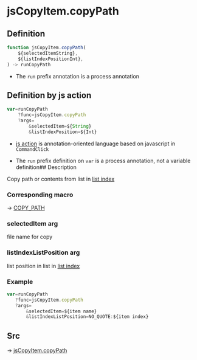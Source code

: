 # jsCopyItem.copyPath

## Definition

```js.js
function jsCopyItem.copyPath(
	${selectedItemString},
	${listIndexPositionInt},
) -> runCopyPath
```

- The `run` prefix annotation is a process annotation
## Definition by js action

```js.js
var=runCopyPath
	?func=jsCopyItem.copyPath
	?args=
		&selectedItem=${String}
		&listIndexPosition=${Int}
```

- [js action](#) is annotation-oriented language based on javascript in `CommandClick`

- The `run` prefix definition on `var` is a process annotation, not a variable definition## Description

Copy path or contents from list in [list index](https://github.com/puutaro/CommandClick/blob/master/md/developer/configs/listIndexConfig.md)

### Corresponding macro

-> [COPY_PATH](https://github.com/puutaro/CommandClick/blob/master/md/developer/js_action/js_action_macro_for_list_index.md#copy_path)

### selectedItem arg

file name for copy

### listIndexListPosition arg

list position in list in [list index](https://github.com/puutaro/CommandClick/blob/master/md/developer/configs/listIndexConfig.md)

### Example

```js.js
var=runCopyPath
   ?func=jsCopyItem.copyPath
   ?args=
       &selectedItem=${item name}
       &listIndexListPosition=NO_QUOTE:${item index}

```



## Src

-> [jsCopyItem.copyPath](https://github.com/puutaro/CommandClick/blob/master/app/src/main/java/com/puutaro/commandclick/fragment_lib/terminal_fragment/js_interface/list_index/JsCopyItem.kt#L28)


